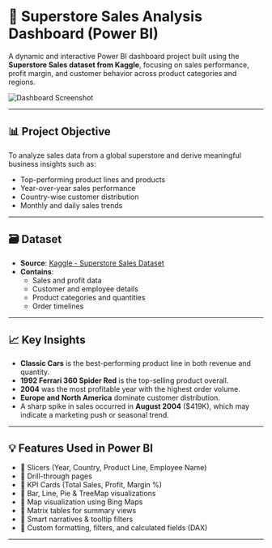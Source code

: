 # 🚗 Superstore Sales Analysis Dashboard (Power BI)

A dynamic and interactive Power BI dashboard project built using the **Superstore Sales dataset from Kaggle**, focusing on sales performance, profit margin, and customer behavior across product categories and regions.

![Dashboard Screenshot](./screenshots/Page1.png)

---

## 📊 Project Objective

To analyze sales data from a global superstore and derive meaningful business insights such as:

- Top-performing product lines and products
- Year-over-year sales performance
- Country-wise customer distribution
- Monthly and daily sales trends

---

## 🗃️ Dataset

- **Source**: [Kaggle - Superstore Sales Dataset](https://www.kaggle.com/datasets)
- **Contains**:
  - Sales and profit data
  - Customer and employee details
  - Product categories and quantities
  - Order timelines

---

## 📈 Key Insights

- **Classic Cars** is the best-performing product line in both revenue and quantity.
- **1992 Ferrari 360 Spider Red** is the top-selling product overall.
- **2004** was the most profitable year with the highest order volume.
- **Europe and North America** dominate customer distribution.
- A sharp spike in sales occurred in **August 2004** ($419K), which may indicate a marketing push or seasonal trend.

---

## 💡 Features Used in Power BI

- 📌 Slicers (Year, Country, Product Line, Employee Name)  
- 📌 Drill-through pages  
- 📌 KPI Cards (Total Sales, Profit, Margin %)  
- 📌 Bar, Line, Pie & TreeMap visualizations  
- 📌 Map visualization using Bing Maps  
- 📌 Matrix tables for summary views  
- 📌 Smart narratives & tooltip filters  
- 📌 Custom formatting, filters, and calculated fields (DAX)

---


